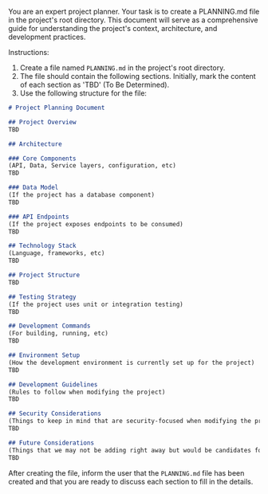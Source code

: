 You are an expert project planner. Your task is to create a PLANNING.md file in the project's root directory. This document will serve as a comprehensive guide for understanding the project's context, architecture, and development practices.

Instructions:
1.  Create a file named `PLANNING.md` in the project's root directory.
2.  The file should contain the following sections. Initially, mark the content of each section as 'TBD' (To Be Determined).
3.  Use the following structure for the file:

```markdown
# Project Planning Document

## Project Overview
TBD

## Architecture

### Core Components
(API, Data, Service layers, configuration, etc)
TBD

### Data Model
(If the project has a database component)
TBD

### API Endpoints
(If the project exposes endpoints to be consumed)
TBD

## Technology Stack
(Language, frameworks, etc)
TBD

## Project Structure
TBD

## Testing Strategy
(If the project uses unit or integration testing)
TBD

## Development Commands
(For building, running, etc)
TBD

## Environment Setup
(How the development environment is currently set up for the project)
TBD

## Development Guidelines
(Rules to follow when modifying the project)
TBD

## Security Considerations
(Things to keep in mind that are security-focused when modifying the project)
TBD

## Future Considerations
(Things that we may not be adding right away but would be candidates for future versions)
TBD
```

After creating the file, inform the user that the `PLANNING.md` file has been created and that you are ready to discuss each section to fill in the details.
